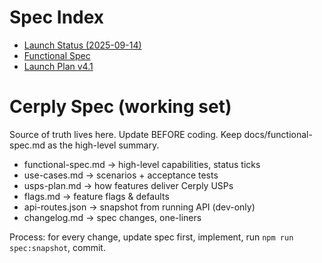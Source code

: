 # Spec Index

- [Launch Status (2025-09-14)](../launch/status-2025-09-14.md)
- [Functional Spec](../functional-spec.md)
- [Launch Plan v4.1](../launch/plan-v4.1.md)

# Cerply Spec (working set)
Source of truth lives here. Update BEFORE coding. Keep docs/functional-spec.md as the high-level summary.

- functional-spec.md → high-level capabilities, status ticks
- use-cases.md → scenarios + acceptance tests
- usps-plan.md → how features deliver Cerply USPs
- flags.md → feature flags & defaults
- api-routes.json → snapshot from running API (dev-only)
- changelog.md → spec changes, one-liners

Process: for every change, update spec first, implement, run `npm run spec:snapshot`, commit.

